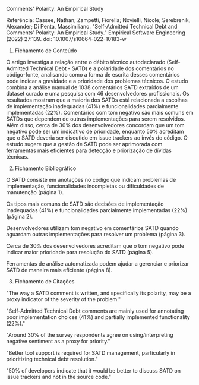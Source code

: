Comments’ Polarity: An Empirical Study

Referência:
Cassee, Nathan; Zampetti, Fiorella; Novielli, Nicole; Serebrenik, Alexander; Di Penta, Massimiliano. "Self-Admitted Technical Debt and Comments’ Polarity: An Empirical Study." Empirical Software Engineering (2022) 27:139. doi: 10.1007/s10664-022-10183-w

1. Fichamento de Conteúdo

O artigo investiga a relação entre o débito técnico autodeclarado (Self-Admitted Technical Debt - SATD) e a polaridade dos comentários no código-fonte, analisando como a forma de escrita desses comentários pode indicar a gravidade e a prioridade dos problemas técnicos. O estudo combina a análise manual de 1038 comentários SATD extraídos de um dataset curado e uma pesquisa com 46 desenvolvedores profissionais. Os resultados mostram que a maioria dos SATDs está relacionada a escolhas de implementação inadequadas (41%) e funcionalidades parcialmente implementadas (22%). Comentários com tom negativo são mais comuns em SATDs que dependem de outras implementações para serem resolvidos. Além disso, cerca de 30% dos desenvolvedores concordam que um tom negativo pode ser um indicativo de prioridade, enquanto 50% acreditam que o SATD deveria ser discutido em issue trackers ao invés do código. O estudo sugere que a gestão de SATD pode ser aprimorada com ferramentas mais eficientes para detecção e priorização de dívidas técnicas.

2. Fichamento Bibliográfico

O SATD consiste em anotações no código que indicam problemas de implementação, funcionalidades incompletas ou dificuldades de manutenção (página 1).

Os tipos mais comuns de SATD são decisões de implementação inadequadas (41%) e funcionalidades parcialmente implementadas (22%) (página 2).

Desenvolvedores utilizam tom negativo em comentários SATD quando aguardam outras implementações para resolver um problema (página 3).

Cerca de 30% dos desenvolvedores acreditam que o tom negativo pode indicar maior prioridade para resolução do SATD (página 5).

Ferramentas de análise automatizada podem ajudar a gerenciar e priorizar SATD de maneira mais eficiente (página 8).

3. Fichamento de Citações

"The way a SATD comment is written, and specifically its polarity, may be a proxy indicator of the severity of the problem."

"Self-Admitted Technical Debt comments are mainly used for annotating poor implementation choices (41%) and partially implemented functionality (22%)."

"Around 30% of the survey respondents agree on using/interpreting negative sentiment as a proxy for priority."

"Better tool support is required for SATD management, particularly in prioritizing technical debt resolution."

"50% of developers indicate that it would be better to discuss SATD on issue trackers and not in the source code."